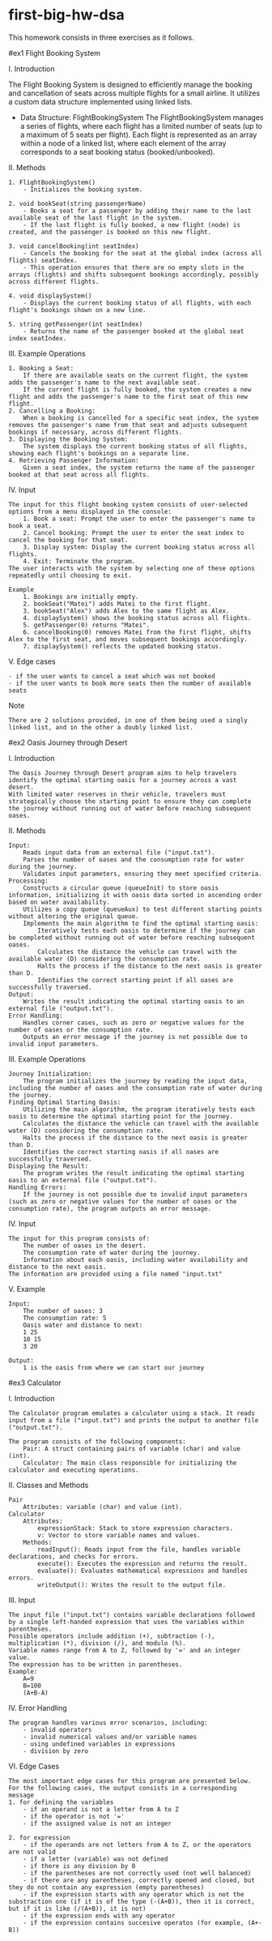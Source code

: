 # first-big-hw-dsa

This homework consists in three exercises as it follows.

#ex1
Flight Booking System

I. Introduction

The Flight Booking System is designed to efficiently manage the booking and cancellation of seats across multiple flights for a small airline. 
It utilizes a custom data structure implemented using linked lists.

- Data Structure: FlightBookingSystem
The FlightBookingSystem manages a series of flights, where each flight has a limited number of seats (up to a maximum of 5 seats per flight). 
Each flight is represented as an array within a node of a linked list, where each element of the array corresponds to a seat booking status (booked/unbooked).

II. Methods

	1. FlightBookingSystem()
		- Initializes the booking system.

	2. void bookSeat(string passengerName)
		- Books a seat for a passenger by adding their name to the last available seat of the last flight in the system. 
		- If the last flight is fully booked, a new flight (node) is created, and the passenger is booked on this new flight.

	3. void cancelBooking(int seatIndex)
		- Cancels the booking for the seat at the global index (across all flights) seatIndex. 
		- This operation ensures that there are no empty slots in the arrays (flights) and shifts subsequent bookings accordingly, possibly across different flights.

	4. void displaySystem()
		- Displays the current booking status of all flights, with each flight's bookings shown on a new line.

	5. string getPassenger(int seatIndex)
		- Returns the name of the passenger booked at the global seat index seatIndex.

III. Example Operations

	1. Booking a Seat:
		If there are available seats on the current flight, the system adds the passenger's name to the next available seat.
		If the current flight is fully booked, the system creates a new flight and adds the passenger's name to the first seat of this new flight.
	2. Cancelling a Booking:
		When a booking is cancelled for a specific seat index, the system removes the passenger's name from that seat and adjusts subsequent bookings if necessary, across different flights.
	3. Displaying the Booking System:
		The system displays the current booking status of all flights, showing each flight's bookings on a separate line.
	4. Retrieving Passenger Information:
		Given a seat index, the system returns the name of the passenger booked at that seat across all flights.

IV. Input 

	The input for this flight booking system consists of user-selected options from a menu displayed in the console:
		1. Book a seat: Prompt the user to enter the passenger's name to book a seat.
		2. Cancel booking: Prompt the user to enter the seat index to cancel the booking for that seat.
		3. Display system: Display the current booking status across all flights.
		4. Exit: Terminate the program.
	The user interacts with the system by selecting one of these options repeatedly until choosing to exit.

	Example
		1. Bookings are initially empty.
		2. bookSeat("Matei") adds Matei to the first flight.
		3. bookSeat("Alex") adds Alex to the same flight as Alex.
		4. displaySystem() shows the booking status across all flights.
		5. getPassenger(0) returns "Matei".
		6. cancelBooking(0) removes Matei from the first flight, shifts Alex to the first seat, and moves subsequent bookings accordingly.
		7. displaySystem() reflects the updated booking status.

V. Edge cases

	- if the user wants to cancel a seat which was not booked
	- if the user wants to book more seats then the number of available seats

Note

	There are 2 solutions provided, in one of them being used a singly linked list, and in the other a doubly linked list.


#ex2
Oasis Journey through Desert

I. Introduction

	The Oasis Journey through Desert program aims to help travelers identify the optimal starting oasis for a journey across a vast desert. 
	With limited water reserves in their vehicle, travelers must strategically choose the starting point to ensure they can complete the journey without running out of water before reaching subsequent oases.

II. Methods

	Input:
		Reads input data from an external file ("input.txt").
		Parses the number of oases and the consumption rate for water during the journey.
		Validates input parameters, ensuring they meet specified criteria.
	Processing:
		Constructs a circular queue (queueInit) to store oasis information, initializing it with oasis data sorted in ascending order based on water availability.
		Utilizes a copy queue (queueAux) to test different starting points without altering the original queue.
		Implements the main algorithm to find the optimal starting oasis:
			Iteratively tests each oasis to determine if the journey can be completed without running out of water before reaching subsequent oases.
			Calculates the distance the vehicle can travel with the available water (D) considering the consumption rate.
			Halts the process if the distance to the next oasis is greater than D.
			Identifies the correct starting point if all oases are successfully traversed.
	Output:
		Writes the result indicating the optimal starting oasis to an external file ("output.txt").
	Error Handling:
		Handles corner cases, such as zero or negative values for the number of oases or the consumption rate.
		Outputs an error message if the journey is not possible due to invalid input parameters.

III. Example Operations

	Journey Initialization:
		The program initializes the journey by reading the input data, including the number of oases and the consumption rate of water during the journey.
	Finding Optimal Starting Oasis:
		Utilizing the main algorithm, the program iteratively tests each oasis to determine the optimal starting point for the journey.
		Calculates the distance the vehicle can travel with the available water (D) considering the consumption rate.
		Halts the process if the distance to the next oasis is greater than D.
		Identifies the correct starting oasis if all oases are successfully traversed.
	Displaying the Result:
		The program writes the result indicating the optimal starting oasis to an external file ("output.txt").
	Handling Errors:
		If the journey is not possible due to invalid input parameters (such as zero or negative values for the number of oases or the consumption rate), the program outputs an error message.

IV. Input

	The input for this program consists of:
		The number of oases in the desert.
		The consumption rate of water during the journey.
		Information about each oasis, including water availability and distance to the next oasis.
	The information are provided using a file named "input.txt"

V. Example

	Input:
		The number of oases: 3
		The consumption rate: 5
		Oasis water and distance to next:
		1 25
		10 15
		3 20

	Output:
		1 is the oasis from where we can start our journey


#ex3
Calculator

I. Introduction

	The Calculator program emulates a calculator using a stack. It reads input from a file ("input.txt") and prints the output to another file ("output.txt").

	The program consists of the following components:
		Pair: A struct containing pairs of variable (char) and value (int).
		Calculator: The main class responsible for initializing the calculator and executing operations.

II. Classes and Methods

	Pair
		Attributes: variable (char) and value (int).
	Calculator
		Attributes:
			expressionStack: Stack to store expression characters.
			v: Vector to store variable names and values.
		Methods:
			readInput(): Reads input from the file, handles variable declarations, and checks for errors.
			execute(): Executes the expression and returns the result.
			evaluate(): Evaluates mathematical expressions and handles errors.
			writeOutput(): Writes the result to the output file.

III. Input

	The input file ("input.txt") contains variable declarations followed by a single left-handed expression that uses the variables within parentheses. 
	Possible operators include addition (+), subtraction (-), multiplication (*), division (/), and modulo (%). 
	Variable names range from A to Z, followed by '=' and an integer value.
	The expression has to be written in parentheses.
	Example:
		A=9
		B=100
		(A+B-A)

IV. Error Handling

	The program handles various error scenarios, including:
		- invalid operators
		- invalid numerical values and/or variable names
		- using undefined variables in expressions
		- division by zero

VI. Edge Cases

	The most important edge cases for this program are presented below.
	For the following cases, the output consists in a corresponding message
	1. for defining the variables
		- if an operand is not a letter from A to Z
		- if the operator is not '='
		- if the assigned value is not an integer

	2. for expression
		- if the operands are not letters from A to Z, or the operators are not valid
		- if a letter (variable) was not defined
		- if there is any division by 0
		- if the parentheses are not correctly used (not well balanced)
		- if there are any parentheses, correctly opened and closed, but they do not contain any expression (empty parentheses)
		- if the expression starts with any operator which is not the substraction one (if it is of the type (-(A+B)), then it is correct, but if it is like (/(A+B)), it is not)
		- if the expression ends with any operator
		- if the expression contains succesive operatos (for example, (A+-B))

